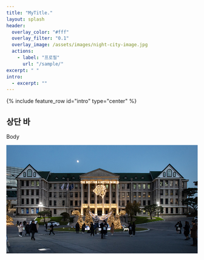 ```yaml
---
title: "MyTitle."
layout: splash
header:
  overlay_color: "#fff"
  overlay_filter: "0.1"
  overlay_image: /assets/images/night-city-image.jpg
  actions:
    - label: "프로필"
      url: "/sample/"
excerpt: " "
intro:
  - excerpt: ""
---
```


{% include feature_row id="intro" type="center" %}

## 상단 바

Body

![collegeofcomputing](/assets/images/2.jpg)

